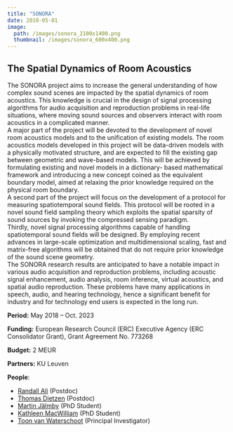 ```yaml
---
title: "SONORA"
date: 2018-05-01
image: 
  path: /images/sonora_2100x1400.png
  thumbnail: /images/sonora_600x400.png
---
```


## The Spatial Dynamics of Room Acoustics

The SONORA project aims to increase the general understanding of how complex sound scenes are impacted by the spatial dynamics of room acoustics. This knowledge is crucial in the design of signal processing algorithms for audio acquisition and reproduction problems in real-life situations, where moving sound sources and observers interact with room acoustics in a complicated manner.  
A major part of the project will be devoted to the development of novel room acoustics models and to the unification of existing models. The room acoustics models developed in this project will be data-driven models with a physically motivated structure, and are expected to fill the existing gap between geometric and wave-based models. This will be achieved by formulating existing and novel models in a dictionary- based mathematical framework and introducing a new concept coined as the equivalent boundary model, aimed at relaxing the prior knowledge required on the physical room boundary.  
A second part of the project will focus on the development of a protocol for measuring spatiotemporal sound fields. This protocol will be rooted in a novel sound field sampling theory which exploits the spatial sparsity of sound sources by invoking the compressed sensing paradigm.  
Thirdly, novel signal processing algorithms capable of handling spatiotemporal sound fields will be designed. By employing recent advances in large-scale optimization and multidimensional scaling, fast and matrix-free algorithms will be obtained that do not require prior knowledge of the sound scene geometry.  
The SONORA research results are anticipated to have a notable impact in various audio acquisition and reproduction problems, including acoustic signal enhancement, audio analysis, room inference, virtual acoustics, and spatial audio reproduction. These problems have many applications in speech, audio, and hearing technology, hence a significant benefit for industry and for technology end users is expected in the long run.

**Period:**	May 2018 – Oct. 2023

**Funding:** European Research Council (ERC) Executive Agency (ERC Consolidator Grant), Grant Agreement No. 773268

**Budget:** 2 MEUR

**Partners:** KU Leuven

**People**:
* [Randall Ali](/_team/randall_ali) (Postdoc)
* [Thomas Dietzen](/_team/thomas_dietzen) (Postdoc)
* [Martin Jälmby](/_team/martin_jalmby) (PhD Student)
* [Kathleen MacWilliam](/_team/kathleen_macwilliam) (PhD Student)
* [Toon van Waterschoot](/_team/toon_vanwaterschoot) (Principal Investigator)
